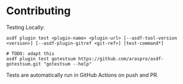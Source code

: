 # Contributing

Testing Locally:

```shell
asdf plugin test <plugin-name> <plugin-url> [--asdf-tool-version <version>] [--asdf-plugin-gitref <git-ref>] [test-command*]

# TODO: adapt this
asdf plugin test gotestsum https://github.com/araspro/asdf-gotestsum.git "gotestsum --help"
```

Tests are automatically run in GitHub Actions on push and PR.
